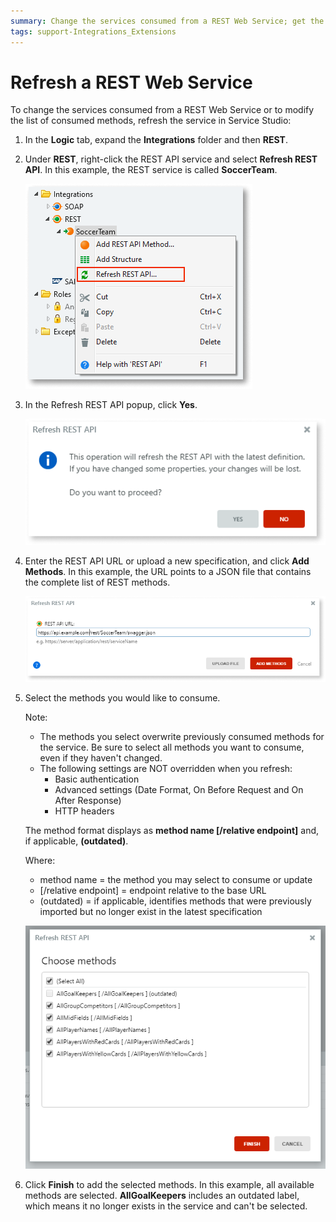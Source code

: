 ```yaml
---
summary: Change the services consumed from a REST Web Service; get the latest changes or modify the list of consumed methods in Service Studio.
tags: support-Integrations_Extensions
---
```


# Refresh a REST Web Service

To change the services consumed from a REST Web Service or to modify the list of consumed methods, refresh the service in Service Studio:

1. In the **Logic** tab, expand the **Integrations** folder and then **REST**.

2. Under **REST**, right-click the REST API service and select **Refresh REST API**. In this example, the REST service is called **SoccerTeam**.

    ![](images/ss-rest-refresh-1.png)

3. In the Refresh REST API popup, click **Yes**. 

    ![](images/ss-rest-refresh-confirm-2.png)

4. Enter the REST API URL or upload a new specification, and click **Add Methods**. In this example, the URL points to a JSON file that contains the complete list of REST methods.

    ![](images/ss-rest-refresh-URL-3.png)

5. Select the methods you would like to consume. 

    Note: 
    * The methods you select overwrite previously consumed methods for the service. Be sure to select all methods you want to consume, even if they haven't changed.
    * The following settings are NOT overridden when you refresh: 
        * Basic authentication
        * Advanced settings (Date Format, On Before Request and On After Response)
        * HTTP headers

    The method format displays as **method name [/relative endpoint]** and, if applicable, **(outdated)**. 

    Where:
    * method name = the method you may select to consume or update
    *  [/relative endpoint] = endpoint relative to the base URL
    *  (outdated) = if applicable, identifies methods that were previously imported but no longer exist in the latest specification

    ![](images/ss-rest-refresh-methods-4.png)


6. Click **Finish** to add the selected methods. In this example, all available methods are selected. **AllGoalKeepers**  includes an outdated label, which means it no longer exists in the service and can't be selected.    


